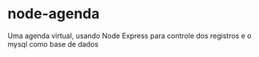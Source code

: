 # node-agenda
 Uma agenda virtual, usando Node Express para controle dos registros e o mysql como base de dados
